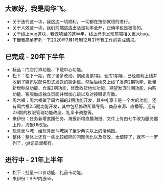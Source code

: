 ## 大家好，我是周华飞。
* 关于迭代这一块，我这边一切顺利，一切都在按部就班的进行。
* 关于人效这一块，我们前端这边出活是功率全开，正确率也是极高的。
* 关于线上bug这块，我做项目的这半年，线上尚未发现前端相关重大bug。
* 下面我简单罗列一下2020年7月1号到12月31号我工作的完成情况。
## 已完成 - 20年下半年
* 标品：门店打烊功能、下载中心功能。
* 松下：松下一期，做了诸多改动，例如发票1期，仓库1期等，已经顺利上线并收到了腾讯以邮件形式发送的感谢信。然后后续又上线了发票2期功能、批量新增秒杀功能、仓库2期功能、修改收货地址功能、期望发货时间功能、内购功能、客服做成独立页面并增加心跳以及对接腾讯有数。
* 周六福：周六福做了周六福的2期功能开发，其中礼享卡是一个大的功能。还有周六福2.5期功能开发，其中包括修改所属导购、商品来源、直播等。还有2.6期的权限管理功能改造、礼享卡调整等。
* 来伊份：任务新增直播任务、海报新增直播海报、文件上传由七牛改为服务器上传，海报UI改版。
* 玩具反斗城：给玩具反斗城换了至少两次以上的活动图。
* 整体：整体上还有一些比较细碎的问题优化以及修改，太细碎了，就不一一罗列了，git记录里都有。
## 进行中 - 21年上半年
* 松下：批量一口价功能、礼品卡功能。
* 来伊份：APP内嵌h5。
